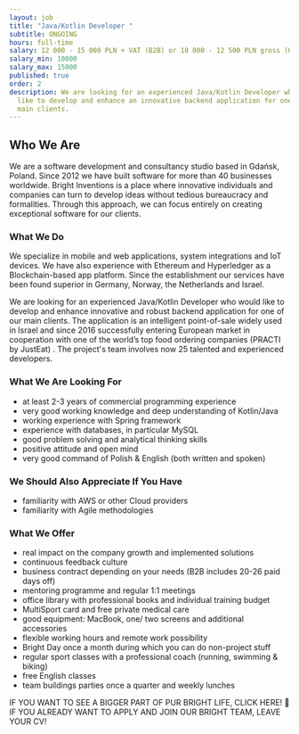 ```yaml
---
layout: job
title: "Java/Kotlin Developer "
subtitle: ONGOING
hours: full-time
salary: 12 000 - 15 000 PLN + VAT (B2B) or 10 000 - 12 500 PLN gross (UoP)
salary_min: 10000
salary_max: 15000
published: true
order: 2
description: We are looking for an experienced Java/Kotlin Developer who would
  like to develop and enhance an innovative backend application for one of our
  main clients.
---
```

## Who We Are

We are a software development and consultancy studio based in Gdańsk, Poland. Since 2012 we have built software for more than 40 businesses worldwide. Bright Inventions is a place where innovative individuals and companies can turn to develop ideas without tedious bureaucracy and formalities. Through this approach, we can focus entirely on creating exceptional software for our clients.

### What We Do 

We specialize in mobile and web applications, system integrations and IoT devices. We have also experience with Ethereum and Hyperledger as a Blockchain-based app platform. Since the establishment our services have been found superior in Germany, Norway, the Netherlands and Israel.  

We are looking for an experienced Java/Kotlin Developer who would like to develop and enhance innovative and robust backend application for one of our main clients. The application is an intelligent point-of-sale widely used in Israel and since 2016 successfully entering European market in cooperation with one of the world’s top food ordering companies (PRACTI by JustEat) . The project's team involves now 25 talented and experienced developers.

### What We Are Looking For 

* at least 2-3 years of commercial programming experience 
* very good working knowledge and deep understanding of Kotlin/Java
* working experience with Spring framework
* experience with databases, in particular MySQL
* good problem solving and analytical thinking skills
* positive attitude and open mind 
* very good command of Polish & English (both written and spoken)

### We Should Also Appreciate If You Have 

* familiarity with AWS or other Cloud providers
* familiarity with Agile methodologies 

### What We Offer 

* real impact on the company growth and implemented solutions
* continuous feedback culture 
* business contract depending on your needs (B2B includes 20-26 paid days off) 
* mentoring programme and regular 1:1 meetings 
* office library with professional books and individual training budget 
* MultiSport card and free private medical care 
* good equipment: MacBook, one/ two screens and additional accessories
* flexible working hours and remote work possibility 
* Bright Day once a month during which you can do non-project stuff
* regular sport classes with a professional coach (running, swimming & biking) 
* free English classes 
* team buildings parties once a quarter and weekly lunches 

IF YOU WANT TO SEE A BIGGER PART OF PUR BRIGHT LIFE, CLICK HERE! 🙂
IF YOU ALREADY WANT TO APPLY AND JOIN OUR BRIGHT TEAM, LEAVE YOUR CV! 

